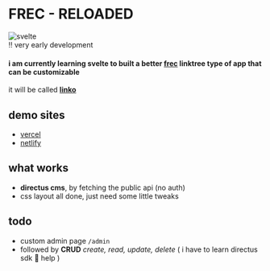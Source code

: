 # FREC - RELOADED
![svelte](https://img.shields.io/badge/SvelteKit-FF3E00?style=for-the-badge&logo=Svelte&logoColor=white)
<br>
:bangbang:  very early development 
#### i am currently learning svelte to built a better [frec](https://github.com//ayamkv/frec) linktree type of app that can be customizable
it will be called <b> [linko](https://github.com/ayamkv/linko)</b>

## demo sites
- [vercel](https://raharja.vercel.app)
- [netlify](https://raharja.netlify.app)



## what works
- **directus cms**, by fetching the public api (no auth) 
- css layout all done, just need some little tweaks

## todo
- custom admin page ``/admin``
- followed by **CRUD** _create, read, update, delete_ ( i have to learn directus sdk 🙂 help )


